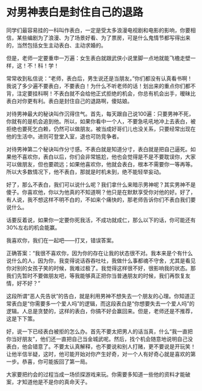 # 对男神表白是封住自己的退路

同学们最容易挂的一科叫作表白，一定是受太多浪漫电视剧和电影的影响，你要相信，某些编剧为了浪漫、为了场景好看、为了票房，可是什么鬼情节都写得出来的，当然包括女生主动表白、主动求婚的。 

但是，老师一定要重申一万遍：女生表白就跟武侠小说里脚一点地就能飞檐走壁一样，这！不！科！学！ 

常常收到私信说：“老师，表白后，男生说还是当朋友。”你们都没有认真看书啊！我说了多少遍不要表白，不要表白！为什么不听老师的话！划出来的重点你们都不背，注定要挂科啊！不表白就不会给他正式拒绝的机会，你总有机会出手，暧昧比表白对你更有利。表白是封住自己的退路啊，傻姑娘。 

对待男神最大的秘诀叫作沉得住气。首先，每天跟自己说100遍：只要男神不死，你就有的是机会追到他。所以，如果你看中一个人，不要急吼吼地冲上去表白，被拒绝也要死乞白赖，仍然可以做朋友。被当成好哥们儿也没关系，只要经常出现在他的生活中。进则可登堂入室，退也可防竞争者。 

对待男神第二个秘诀叫作分寸感。不表白就是知道分寸，表白就是把自己逼死。如果他不喜欢你，表白以后，你们会非常尴尬，他也会觉得是不是不要耽误你，大家可以做朋友，但也要疏远；如果他喜欢你，他就会表白，根本不需要你一等再等。所以大多数情况下，他不表白，那就是时机未到，绝不能轻举妄动。 

好了，那么不表白，我们可以说什么呢？我们拿什么来暗示男神呢？其实男神不是傻子。你喜欢他，你以为他真的不知道啊？他只是在默默享受你对他的好。好了，有人说，我不想这样不明不白的，不如来个痛快的，那老师告诉你们不表白我们要说什么。 

话要反着说，如果你一定要你死我活，不成功就成仁，那么以下的话，你可能还有30%左右的机会能赢。 

我喜欢你，我们在一起吧——打叉，错误答案。 

正确答案：“我很不喜欢你，因为你的存在让我的状态很不对。我本来是个有什么说什么的人，因为你，我变得说话吞吞吐吐，我做什么事都魂不守舍，尤其是看见你对别的女孩子笑的时候，我难过极了。我觉得这样很不好，很影响我的状态。那我们先暂时不要做朋友吧，等我能够真正把你当普通朋友的时候，我们再恢复友情，好不好？” 

这段所谓“恶人先告状”的告白，就是利用男神不想失去一个朋友的心理。你知道正常表白是“你需要多一个爱人吗”的逻辑，而这段表白是“你想要失去一个爱人吗”的逻辑。人总是贪婪的，这样的表白，你搞不好会赢回来。但是，老师还是不推荐，这是下下策。 

好，说一下已经表白被拒的怎么办。首先不要太把男人的话当真，什么“我一直把你当好朋友”，他们还一直把自己当金城武呢。然后，找个机会随意地说明自己没表白，他会错意了。不要太认真解释，也不要说和别人打赌，更不要说是开玩笑！让他半信半疑，这时，他可能开始对你产生好奇，对一个人有好奇心就是喜欢的第一步。恭喜，你可能扳回了第一局。 

大家要把约会的过程当成一场侦探游戏来玩。你需要多知道一些他的资料才能破案，才知道他是不是你的真命天子。
